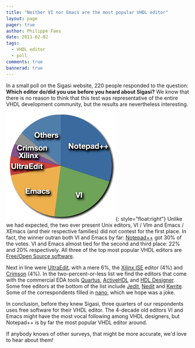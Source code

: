 ```yaml
---
title: "Neither VI nor Emacs are the most popular VHDL editor"
layout: page 
pager: true
author: Philippe Faes
date: 2011-02-02
tags: 
  - VHDL editor
  - poll
comments: true
bannerad: true
---
```


In a small poll on the Sigasi website, 220 people responded to the question: <strong>Which editor do/did you use before you heard about Sigasi?</strong> We know that there is no reason to think that this test was representative of the entire VHDL development community, but the results are nevertheless interesting.  

![VHDL Editors Survey Results](images/editors_poll.png){: style="float:right"}
Unlike we had expected, the two ever present Unix editors, VI / VIm and Emacs / XEmacs (and their respective families) did not contest for the first place. In fact, the winner outran both VI and Emacs by far: <a href="https://sourceforge.net/projects/notepad-plus/">Notepad++</a> got 30% of the votes. VI and Emacs almost tied for the second and third place: 22% and 20% respectively. All three of the top most popular VHDL editors are <a href="http://en.wikipedia.org/wiki/Free_and_open_source_software">Free/Open Source software</a>.

Next in line were <a href="http://www.ultraedit.com/">UltraEdit</a>, with a mere 6%, the <a href="http://www.xilinx.com/tools/logic.htm">Xilinx ISE</a> editor (4%) and <a href="http://www.crimsoneditor.com/">Crimson</a> (4%). In the two-percent-or-less list we find the editors that come with the commercial EDA tools <a href="http://www.altera.com/products/software/quartus-ii/subscription-edition/qts-se-index.html">Quartus</a>, <a href="http://www.aldec.com/activehdl/">ActiveHDL</a> and <a href="http://www.mentor.com/products/fpga/hdl_design/hdl_designer_series/">HDL Designer</a>. Some free editors at the bottom of the list include <a href="http://www.jedit.org/">Jedit</a>, <a href="http://www.nedit.org/">Nedit</a> and <a href="http://www.kde.org/applications/utilities/kwrite/">Kwrite</a>. Some of the correspondents filled in <a href="http://www.nano-editor.org/">nano</a>, which we hope was a joke.

In conclusion, before they knew Sigasi, three quarters of our respondents uses free software for their VHDL editor. The 4-decade old editors VI and Emacs might have the most vocal following among VHDL designers, but Notepad++ is by far the most popular VHDL editor around. 

If anybody knows of other surveys, that might be more accurate, we'd love to hear about them!